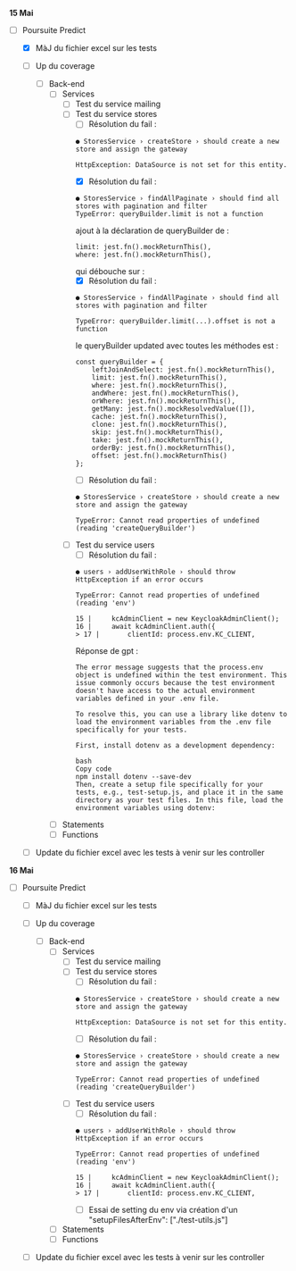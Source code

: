**15 Mai**
- [ ] Poursuite Predict
    - [x] MàJ du fichier excel sur les tests
    - [ ] Up du coverage
        - [ ] Back-end
            - [ ] Services
                - [ ] Test du service mailing
                - [ ] Test du service stores
                    - [ ] Résolution du fail :
                    ```
                    ● StoresService › createStore › should create a new store and assign the gateway
                                                  
                    HttpException: DataSource is not set for this entity.  
                    ```
                    - [x] Résolution du fail :
                    ```
                    ● StoresService › findAllPaginate › should find all stores with pagination and filter        
                    TypeError: queryBuilder.limit is not a function
                    ```
                    ajout à la déclaration de queryBuilder de : 
                    ```
                    limit: jest.fn().mockReturnThis(),
                    where: jest.fn().mockReturnThis(),
                    ```            
                    qui débouche sur :
                    - [x] Résolution du fail :
                    ``` 
                    ● StoresService › findAllPaginate › should find all stores with pagination and filter    
                                                  
                    TypeError: queryBuilder.limit(...).offset is not a function 
                    ```
                    le queryBuilder updated avec toutes les méthodes est : 
                    ```
                    const queryBuilder = {
                        leftJoinAndSelect: jest.fn().mockReturnThis(),
                        limit: jest.fn().mockReturnThis(),
                        where: jest.fn().mockReturnThis(),
                        andWhere: jest.fn().mockReturnThis(),
                        orWhere: jest.fn().mockReturnThis(),
                        getMany: jest.fn().mockResolvedValue([]),
                        cache: jest.fn().mockReturnThis(),
                        clone: jest.fn().mockReturnThis(),
                        skip: jest.fn().mockReturnThis(),
                        take: jest.fn().mockReturnThis(),
                        orderBy: jest.fn().mockReturnThis(),
                        offset: jest.fn().mockReturnThis()
                    };
                    ```
                    - [ ] Résolution du fail :
                    ```
                    ● StoresService › createStore › should create a new store and assign the gateway
                                                  
                    TypeError: Cannot read properties of undefined (reading 'createQueryBuilder') 
                    ```
                - [ ] Test du service users
                    - [ ] Résolution du fail :
                    ```
                    ● users › addUserWithRole › should throw HttpException if an error occurs

                    TypeError: Cannot read properties of undefined (reading 'env')

                    15 |     kcAdminClient = new KeycloakAdminClient();
                    16 |     await kcAdminClient.auth({
                    > 17 |       clientId: process.env.KC_CLIENT,
                    ```
                    Réponse de gpt : 
                    ```
                    The error message suggests that the process.env object is undefined within the test environment. This issue commonly occurs because the test environment doesn't have access to the actual environment variables defined in your .env file.

                    To resolve this, you can use a library like dotenv to load the environment variables from the .env file specifically for your tests.

                    First, install dotenv as a development dependency:

                    bash
                    Copy code
                    npm install dotenv --save-dev
                    Then, create a setup file specifically for your tests, e.g., test-setup.js, and place it in the same directory as your test files. In this file, load the environment variables using dotenv:
                    ```
            - [ ] Statements
            - [ ] Functions
    - [ ] Update du fichier excel avec les tests à venir sur les controller


**16 Mai**
- [ ] Poursuite Predict
    - [ ] MàJ du fichier excel sur les tests
    - [ ] Up du coverage
        - [ ] Back-end
            - [ ] Services
                - [ ] Test du service mailing
                - [ ] Test du service stores
                    - [ ] Résolution du fail :
                    ```
                    ● StoresService › createStore › should create a new store and assign the gateway
                                                  
                    HttpException: DataSource is not set for this entity.  
                    ```
                    - [ ] Résolution du fail :
                    ```
                    ● StoresService › createStore › should create a new store and assign the gateway
                                                  
                    TypeError: Cannot read properties of undefined (reading 'createQueryBuilder') 
                    ```
                - [ ] Test du service users
                    - [ ] Résolution du fail :
                    ```
                    ● users › addUserWithRole › should throw HttpException if an error occurs

                    TypeError: Cannot read properties of undefined (reading 'env')

                    15 |     kcAdminClient = new KeycloakAdminClient();
                    16 |     await kcAdminClient.auth({
                    > 17 |       clientId: process.env.KC_CLIENT,
                    ```
                    - [ ] Essai de setting du env via création d'un "setupFilesAfterEnv": ["./test-utils.js"]
            - [ ] Statements
            - [ ] Functions
    - [ ] Update du fichier excel avec les tests à venir sur les controller
    